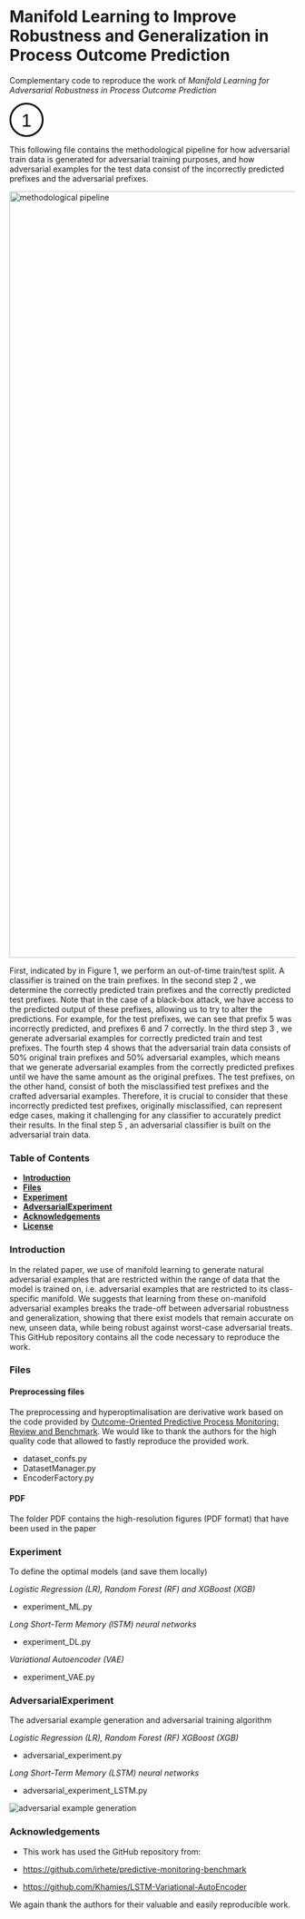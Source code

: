 # Manifold Learning to Improve Robustness and Generalization in Process Outcome Prediction

Complementary code to reproduce the work of *Manifold Learning for Adversarial Robustness in Process Outcome Prediction*

<!DOCTYPE html>
<html>
  <head>
    <title>Title of the document</title>
    <style>
      .circle {
        border-radius: 50%;
        width: 34px;
        height: 34px;
        padding: 10px;
        background: #fff;
        border: 3px solid #000;
        color: #000;
        text-align: center;
        font: 32px Arial, sans-serif;
      }
    </style>
  </head>
  <body>
    <div class="circle">1</div>
  </body>
</html>

This following file contains the methodological pipeline for how adversarial train data is generated for adversarial training purposes, and how adversarial examples for the test data consist of the incorrectly predicted prefixes and the adversarial prefixes.

<img width="1351" alt="methodological pipeline" src="https://github.com/AlexanderPaulStevens/Manifold-Learning-for-Adversarial-Robustness-in-Predictive-Process-Monitoring/assets/75080516/23a0ef5c-56d5-4c4a-bdae-414584243386">

First, indicated by <i class="fa-solid fa-circle-1"></i> in Figure 1, we perform an out-of-time train/test split. 
A classifier is trained on the train prefixes.
In the second step 2 , we determine the correctly predicted
train prefixes and the correctly predicted test prefixes. Note
that in the case of a black-box attack, we have access to
the predicted output of these prefixes, allowing us to try to
alter the predictions. For example, for the test prefixes, we
can see that prefix 5 was incorrectly predicted, and prefixes 6
and 7 correctly. In the third step 3 , we generate adversarial
examples for correctly predicted train and test prefixes. The
fourth step 4 shows that the adversarial train data consists
of 50% original train prefixes and 50% adversarial examples,
which means that we generate adversarial examples from the
correctly predicted prefixes until we have the same amount
as the original prefixes. The test prefixes, on the other hand,
consist of both the misclassified test prefixes and the crafted
adversarial examples. Therefore, it is crucial to consider that
these incorrectly predicted test prefixes, originally misclassified,
can represent edge cases, making it challenging for any
classifier to accurately predict their results. In the final step
5 , an adversarial classifier is built on the adversarial train
data.

### Table of Contents

- **[Introduction](#Introduction)**
- **[Files](#Files)**
- **[**Experiment**](#Experiment)**
- **[**AdversarialExperiment**](#AdversarialExperiment)**
- **[Acknowledgements](#Acknowledgements)**
- **[License](#License)** 

### Introduction

In the related paper, we use of manifold learning to generate natural adversarial examples that are restricted within the range of data that the model is trained on, i.e. adversarial examples that are restricted to its class-specific manifold. We suggests that learning from these on-manifold adversarial examples breaks the trade-off between adversarial robustness and generalization, showing that there exist models that remain accurate on new, unseen data, while being robust against worst-case adversarial treats. This GitHub repository contains all the code necessary to reproduce the work.

### Files

#### Preprocessing files

The preprocessing and hyperoptimalisation are derivative work based on the code provided by [Outcome-Oriented Predictive Process Monitoring: Review and Benchmark](https://github.com/irhete/predictive-monitoring-benchmark).
We would like to thank the authors for the high quality code that allowed to fastly reproduce the provided work.
- dataset_confs.py
- DatasetManager.py
- EncoderFactory.py

#### PDF
The folder PDF contains the high-resolution figures (PDF format) that have been used in the paper

### Experiment 
To define the optimal models (and save them locally)

*Logistic Regression (LR), Random Forest (RF) and XGBoost (XGB)*
- experiment_ML.py

*Long Short-Term Memory (lSTM) neural networks*
- experiment_DL.py

*Variational Autoencoder (VAE)*
- experiment_VAE.py

### AdversarialExperiment
The adversarial example generation and adversarial training algorithm

*Logistic Regression (LR), Random Forest (RF) XGBoost (XGB)*
- adversarial_experiment.py

*Long Short-Term Memory (LSTM) neural networks*
- adversarial_experiment_LSTM.py

![adversarial example generation](https://github.com/AlexanderPaulStevens/Manifold-Learning-for-Adversarial-Robustness-in-Predictive-Process-Monitoring/assets/75080516/4617049a-2a59-4d1f-bcee-e18938430cee)


### Acknowledgements

- This work has used the GitHub repository from:

- https://github.com/irhete/predictive-monitoring-benchmark
- https://github.com/Khamies/LSTM-Variational-AutoEncoder

We again thank the authors for their valuable and easily reproducible work.

